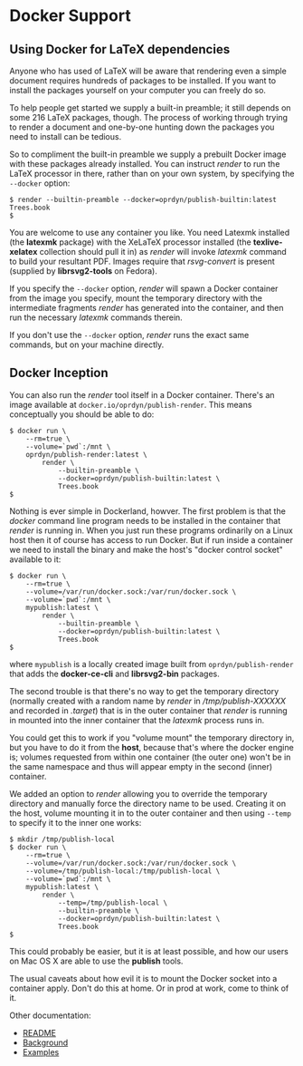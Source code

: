 Docker Support
==============

Using Docker for LaTeX dependencies
-----------------------------------

Anyone who has used of LaTeX will be aware that rendering even a simple document
requires hundreds of packages to be installed. If you want to install the
packages yourself on your computer you can freely do so.

To help people get started we supply a built-in preamble; it still depends on
some 216 LaTeX packages, though. The process of working through trying to render a
document and one-by-one hunting down the packages you need to install can be
tedious.

So to compliment the built-in preamble we supply a prebuilt Docker image with
these packages already installed. You can instruct _render_ to run the LaTeX
processor in there, rather than on your own system, by specifying the `--docker`
option:

```shell
$ render --builtin-preamble --docker=oprdyn/publish-builtin:latest Trees.book
$
```

You are welcome to use any container you like. You need Latexmk installed (the
**latexmk** package) with the XeLaTeX processor installed (the
**texlive-xelatex** collection should pull it in) as _render_ will invoke
_latexmk_ command to build your resultant PDF. Images require that
_rsvg-convert_ is present (supplied by **librsvg2-tools** on Fedora).

If you specify the `--docker` option, _render_ will spawn a Docker container
from the image you specify, mount the temporary directory with the intermediate
fragments _render_ has generated into the container, and then run the necessary
_latexmk_ commands therein.

If you don't use the `--docker` option, _render_ runs the exact same commands,
but on your machine directly.

Docker Inception
----------------

You can also run the _render_ tool itself in a Docker container. There's an
image available at `docker.io/oprdyn/publish-render`. This means conceptually
you should be able to do:

```shell
$ docker run \
    --rm=true \
    --volume=`pwd`:/mnt \
    oprdyn/publish-render:latest \
        render \
            --builtin-preamble \
            --docker=oprdyn/publish-builtin:latest \
            Trees.book
$
```

Nothing is ever simple in Dockerland, howver. The first problem is that the
_docker_ command line program needs to be installed in the container that
_render_ is running in. When you just run these programs ordinarily on a Linux
host then it of course has access to run Docker. But if run inside a container
we need to install the binary and make the host's "docker control socket"
available to it:

```shell
$ docker run \
    --rm=true \
    --volume=/var/run/docker.sock:/var/run/docker.sock \
    --volume=`pwd`:/mnt \
    mypublish:latest \
        render \
            --builtin-preamble \
            --docker=oprdyn/publish-builtin:latest \
            Trees.book
$
```

where `mypublish` is a locally created image built from `oprdyn/publish-render`
that adds the **docker-ce-cli** and **librsvg2-bin** packages.

The second trouble is that there's no way to get the temporary directory
(normally created with a random name by _render_ in _/tmp/publish-XXXXXX_ and
recorded in _.target_) that is in the outer container that _render_ is running
in mounted into the inner container that the _latexmk_ process runs in.

You could get this to work if you "volume mount" the temporary directory in,
but you have to do it from the **host**, because that's where the docker engine
is; volumes requested from within one container (the outer one) won't be in the
same namespace and thus will appear empty in the second (inner) container.

We added an option to _render_ allowing you to override the temporary directory
and manually force the directory name to be used. Creating it on the host,
volume mounting it in to the outer container and then using `--temp` to specify
it to the inner one works:

```shell
$ mkdir /tmp/publish-local
$ docker run \
    --rm=true \
    --volume=/var/run/docker.sock:/var/run/docker.sock \
    --volume=/tmp/publish-local:/tmp/publish-local \
    --volume=`pwd`:/mnt \
    mypublish:latest \
        render \
            --temp=/tmp/publish-local \
            --builtin-preamble \
            --docker=oprdyn/publish-builtin:latest \
            Trees.book
$
```

This could probably be easier, but it is at least possible, and how our users
on Mac OS X are able to use the **publish** tools.

The usual caveats about how evil it is to mount the Docker socket into a
container apply. Don't do this at home. Or in prod at work, come to think of
it.

Other documentation:

 - [README](../README.markdown)
 - [Background](Background.markdown)
 - [Examples](Examples.markdown)

